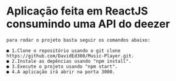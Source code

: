 # Aplicação feita em ReactJS consumindo uma API do deezer
    para rodar o projeto basta seguir os comandos abaixo:

    ● 1.Clone o repositório usando o git clone https://github.com/DavidEd300/Music-Player.git.
    ● 2.Instale as depências usando "npm install".
    ● 3.Execute o projeto usando "npm start".
    ● 4.A aplicação irá abrir na porta 3000.
 
